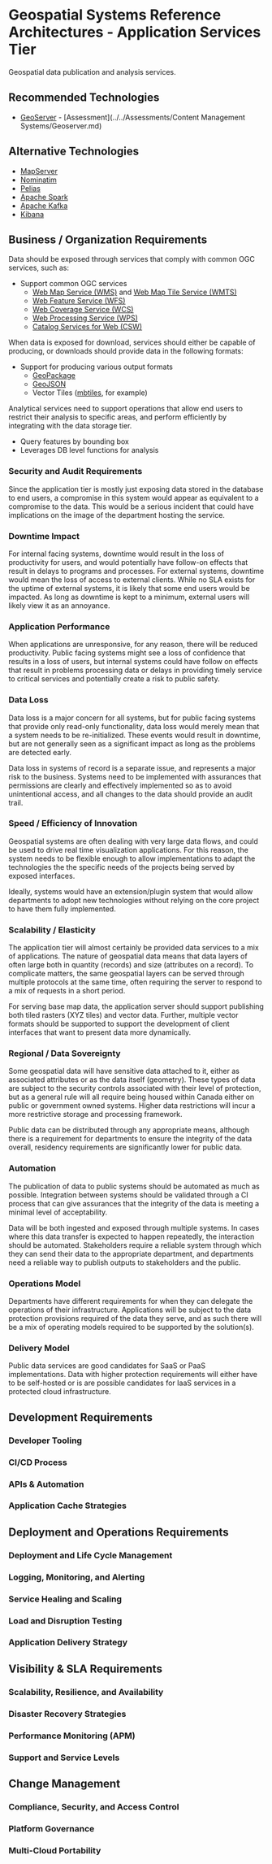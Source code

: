 # Geospatial Systems Reference Architectures - Application Services Tier

Geospatial data publication and analysis services.

## Recommended Technologies

* [GeoServer](http://geoserver.org/) - [Assessment](../../Assessments/Content Management Systems/Geoserver.md)

## Alternative Technologies

* [MapServer](https://mapserver.org/)
* [Nominatim](https://github.com/openstreetmap/Nominatim)
* [Pelias](https://pelias.io/)
* [Apache Spark](http://spark.apache.org/)
* [Apache Kafka](https://kafka.apache.org/)
* [Kibana](https://www.elastic.co/products/kibana)

## Business / Organization Requirements

Data should be exposed through services that comply with common OGC services, such as:

* Support common OGC services
  * [Web Map Service (WMS)](http://www.opengeospatial.org/standards/wms) and [Web Map Tile Service (WMTS)](http://www.opengeospatial.org/standards/wmts)
  * [Web Feature Service (WFS)](http://www.opengeospatial.org/standards/wfs)
  * [Web Coverage Service (WCS)](http://www.opengeospatial.org/standards/wcs)
  * [Web Processing Service (WPS)](http://www.opengeospatial.org/standards/wps)
  * [Catalog Services for Web (CSW)](http://www.opengeospatial.org/standards/cat)

When data is exposed for download, services should either be capable of producing, or downloads should provide data in the following formats:

* Support for producing various output formats
  * [GeoPackage](http://www.geopackage.org/)
  * [GeoJSON](http://geojson.org/)
  * Vector Tiles ([mbtiles](https://github.com/mapbox/mbtiles-spec), for example)

Analytical services need to support operations that allow end users to restrict their analysis to specific areas, and perform efficiently by integrating with the data storage tier.

* Query features by bounding box
* Leverages DB level functions for analysis

### Security and Audit Requirements

Since the application tier is mostly just exposing data stored in the database to end users, a compromise in this system would appear as equivalent to a compromise to the data. This would be a serious incident that could have implications on the image of the department hosting the service.

### Downtime Impact

For internal facing systems, downtime would result in the loss of productivity for users, and would potentially have follow-on effects that result in delays to programs and processes. For external systems, downtime would mean the loss of access to external clients. While no SLA exists for the uptime of external systems, it is likely that some end users would be impacted. As long as downtime is kept to a minimum, external users will likely view it as an annoyance.

### Application Performance

When applications are unresponsive, for any reason, there will be reduced productivity. Public facing systems might see a loss of confidence that results in a loss of users, but internal systems could have follow on effects that result in problems processing data or delays in providing timely service to critical services and potentially create a risk to public safety.

### Data Loss

Data loss is a major concern for all systems, but for public facing systems that provide only read-only functionality, data loss would merely mean that a system needs to be re-initialized. These events would result in downtime, but are not generally seen as a significant impact as long as the problems are detected early.

Data loss in systems of record is a separate issue, and represents a major risk to the business. Systems need to be implemented with assurances that permissions are clearly and effectively implemented so as to avoid unintentional access, and all changes to the data should provide an audit trail.

### Speed / Efficiency of Innovation

Geospatial systems are often dealing with very large data flows, and could be used to drive real time visualization applications. For this reason, the system needs to be flexible enough to allow implementations to adapt the technologies the the specific needs of the projects being served by exposed interfaces.

Ideally, systems would have an extension/plugin system that would allow departments to adopt new technologies without relying on the core project to have them fully implemented.

### Scalability / Elasticity

The application tier will almost certainly be provided data services to a mix of applications. The nature of geospatial data means that data layers of often large both in quantity (records) and size (attributes on a record). To complicate matters, the same geospatial layers can be served through multiple protocols at the same time, often requiring the server to respond to a mix of requests in a short period.

For serving base map data, the application server should support publishing both tiled rasters (XYZ tiles) and vector data. Further, multiple vector formats should be supported to support the development of client interfaces that want to present data more dynamically.

### Regional / Data Sovereignty

Some geospatial data will have sensitive data attached to it, either as associated attributes or as the data itself (geometry). These types of data are subject to the security controls associated with their level of protection, but as a general rule will all require being housed within Canada either on public or government owned systems. Higher data restrictions will incur a more restrictive storage and processing framework.

Public data can be distributed through any appropriate means, although there is a requirement for departments to ensure the integrity of the data overall, residency requirements are significantly lower for public data.

### Automation

The publication of data to public systems should be automated as much as possible. Integration between systems should be validated through a CI process that can give assurances that the integrity of the data is meeting a minimal level of acceptability.

Data will be both ingested and exposed through multiple systems. In cases where this data transfer is expected to happen repeatedly, the interaction should be automated. Stakeholders require a reliable system through which they can send their data to the appropriate department, and departments need a reliable way to publish outputs to stakeholders and the public.

### Operations Model

Departments have different requirements for when they can delegate the operations of their infrastructure. Applications will be subject to the data protection provisions required of the data they serve, and as such there will be a mix of operating models required to be supported by the solution(s).

### Delivery Model

Public data services are good candidates for SaaS or PaaS implementations. Data with higher protection requirements will either have to be self-hosted or is are possible candidates for IaaS services in a protected cloud infrastructure.

## Development Requirements

### Developer Tooling

### CI/CD Process

### APIs & Automation

### Application Cache Strategies

## Deployment and Operations Requirements

### Deployment and Life Cycle Management

### Logging, Monitoring, and Alerting

### Service Healing and Scaling

### Load and Disruption Testing

### Application Delivery Strategy

## Visibility & SLA Requirements

### Scalability, Resilience, and Availability

### Disaster Recovery Strategies

### Performance Monitoring (APM)

### Support and Service Levels

## Change Management

### Compliance, Security, and Access Control

### Platform Governance

### Multi-Cloud Portability
